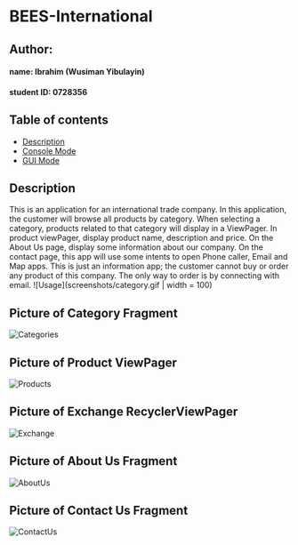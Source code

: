 # BEES-International

## Author:
#### name: Ibrahim (Wusiman Yibulayin)
#### student ID: 0728356

## Table of contents
* [Description](#description)
* [Console Mode](#console-mode)
* [GUI Mode](#gui-mode)

## Description
This is an application for an international trade company. 
In this application, the customer will browse all products 
by category. When selecting a category, products related to that 
category will display in a ViewPager. In product viewPager, 
display product name, description and price. On the About Us page, 
display some information about our company. On the contact page, 
this app will use some intents to open Phone caller, Email and 
Map apps. This is just an information app; the customer cannot 
buy or order any product of this company. The only way to order is by 
connecting with email.
![Usage](screenshots/category.gif | width = 100)


## Picture of Category Fragment
![Categories](Categories.jpg)


## Picture of Product ViewPager
![Products](products.jpg)

## Picture of Exchange RecyclerViewPager
![Exchange](exchange.jpg)

## Picture of About Us Fragment
![AboutUs](aboutus.jpg)

## Picture of Contact Us Fragment
![ContactUs](contactus.jpg)
